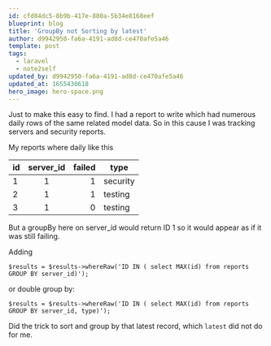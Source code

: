 ```yaml
---
id: cfd84dc5-8b9b-417e-880a-5b34e8168eef
blueprint: blog
title: 'GroupBy not Sorting by latest'
author: d9942950-fa6a-4191-ad8d-ce470afe5a46
template: post
tags:
  - laravel
  - note2self
updated_by: d9942950-fa6a-4191-ad8d-ce470afe5a46
updated_at: 1655430618
hero_image: hero-space.png
---
```

Just to make this easy to find. I had a report to write which had numerous daily rows of the same related model data.
So in this cause I was tracking servers and security reports.

My reports where daily like this

| id        | server_id           | failed  | type |
| ------------- |:-------------:| -----:| ---|
|1|1|1| security |
|2|1|1| testing |
|3|1|0| testing |


But a groupBy here on server_id would return ID 1 so it would appear as if it was still failing.

Adding
```
$results = $results->whereRaw('ID IN ( select MAX(id) from reports GROUP BY server_id)');
```

or double group by:

```
$results = $results->whereRaw('ID IN ( select MAX(id) from reports GROUP BY server_id, type)');
```

Did the trick to sort and group by that latest record, which `latest` did not do for me.